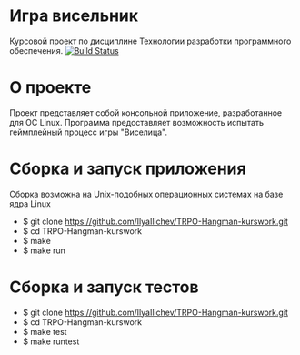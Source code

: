 # Игра висельник

Курсовой проект по дисциплине Технологии разработки программного обеспечения.
[![Build Status](https://travis-ci.org/IlyaIlichev/TRPO-Hangman-kurswork.svg?branch=master)](https://travis-ci.org/github/IlyaIlichev/TRPO-Hangman-kurswork)

# О проекте
Проект представляет собой консольной приложение, разработанное для OC Linux. 
Программа предоставляет возможность испытать геймплейный процесс игры "Виселица".

# Сборка и запуск приложения

   Сборка возможна на Unix-подобных операционных системах на базе ядра Linux
   * $ git clone https://github.com/IlyaIlichev/TRPO-Hangman-kurswork.git
   * $ cd TRPO-Hangman-kurswork
   * $ make
   * $ make run
# Сборка и запуск тестов
   * $ git clone https://github.com/IlyaIlichev/TRPO-Hangman-kurswork.git
   * $ cd TRPO-Hangman-kurswork
   * $ make test
   * $ make runtest
